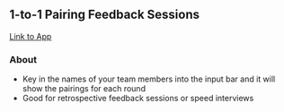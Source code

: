 ## 1-to-1 Pairing Feedback Sessions
[Link to App]()

### About

* Key in the names of your team members into the input bar and it will show the pairings for each round
* Good for retrospective feedback sessions or speed interviews
